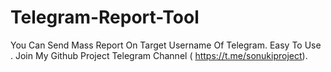 # Telegram-Report-Tool
You Can Send Mass Report On Target Username Of Telegram. Easy To Use .  Join My Github Project Telegram Channel ( https://t.me/sonukiproject). 
